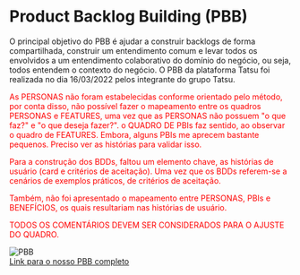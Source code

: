 # Product Backlog Building (PBB)

O principal objetivo do PBB é ajudar a construir backlogs de forma compartilhada, construir um entendimento comum e levar todos os envolvidos a um entendimento colaborativo do domínio do negócio, ou seja, todos entendem o contexto do negócio. O PBB da plataforma Tatsu foi realizada no dia 16/03/2022 pelos integrante do grupo Tatsu.

<span style="color:red">As PERSONAS não foram estabelecidas conforme orientado pelo método, por conta disso, não possível fazer o mapeamento entre os quadros PERSONAS e FEATURES, uma vez que as PERSONAS não possuem "o que faz?" e "o que deseja fazer?". </span>
<span style="color:red">o QUADRO DE PBIs faz sentido, ao observar o quadro de FEATURES. Embora, alguns PBIs me aprecem bastante pequenos. Preciso ver as histórias para validar isso.</span>

<span style="color:red">Para a construção dos BDDs, faltou um elemento chave, as histórias de usuário (card e critérios de aceitação). Uma vez que os BDDs referem-se a cenários de exemplos práticos, de critérios de aceitação.</span>

<span style="color:red">Também, não foi apresentado o mapeamento entre PERSONAS, PBIs e BENEFÍCIOS, os quais resultariam nas histórias de usuário.</span>

<span style="color:red">TODOS OS COMENTÁRIOS DEVEM SER CONSIDERADOS PARA O AJUSTE DO QUADRO.</span>


<img src="../Assets/Images/pbb.png" alt="PBB">
<br>
<a href="https://miro.com/app/board/uXjVONjoEoU=/">Link para o nosso PBB completo</a>
